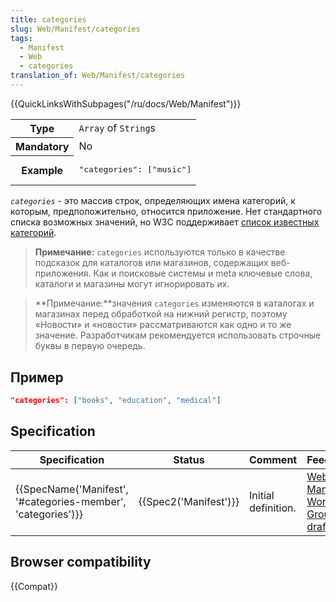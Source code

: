 ```yaml
---
title: categories
slug: Web/Manifest/categories
tags:
  - Manifest
  - Web
  - categories
translation_of: Web/Manifest/categories
---
```


{{QuickLinksWithSubpages("/ru/docs/Web/Manifest")}}

<table class="properties">
  <tbody>
    <tr>
      <th scope="row">Type</th>
      <td><code>Array</code> of <code>String</code>s</td>
    </tr>
    <tr>
      <th scope="row">Mandatory</th>
      <td>No</td>
    </tr>
    <tr>
      <th scope="row">Example</th>
      <td>
        <pre class="brush: json no-line-numbers">"categories": ["music"]</pre>
      </td>
    </tr>
  </tbody>
</table>

_`categories`_ - это массив строк, определяющих имена категорий, к которым, предположительно, относится приложение. Нет стандартного списка возможных значений, но W3C поддерживает [список известных категорий](https://github.com/w3c/manifest/wiki/Categories).

> **Примечание:** `categories` используются только в качестве подсказок для каталогов или магазинов, содержащих веб-приложения. Как и поисковые системы и meta ключевые слова, каталоги и магазины могут игнорировать их.

> **Примечание:**значения `categories` изменяются в каталогах и магазинах перед обработкой на нижний регистр, поэтому «Новости» и «новости» рассматриваются как одно и то же значение. Разработчикам рекомендуется использовать строчные буквы в первую очередь.

## Пример

```json
"categories": ["books", "education", "medical"]
```

## Specification

| Specification                                                                    | Status                       | Comment             | Feedback                                                                         |
| -------------------------------------------------------------------------------- | ---------------------------- | ------------------- | -------------------------------------------------------------------------------- |
| {{SpecName('Manifest', '#categories-member', 'categories')}} | {{Spec2('Manifest')}} | Initial definition. | [Web App Manifest Working Group drafts](https://github.com/w3c/manifest/issues/) |

## Browser compatibility

{{Compat}}
